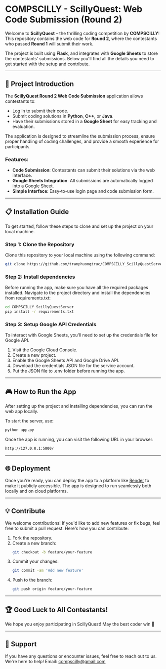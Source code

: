 # COMPSCILLY - ScillyQuest: Web Code Submission (Round 2)

Welcome to **ScillyQuest** – the thrilling coding competition by **COMPSCILLY**! This repository contains the web code for **Round 2**, where the contestants who passed **Round 1** will submit their work. 

The project is built using **Flask**, and integrates with **Google Sheets** to store the contestants' submissions. Below you'll find all the details you need to get started with the setup and contribute.

---

## 🚀 Project Introduction

The **ScillyQuest Round 2 Web Code Submission** application allows contestants to:

- Log in to submit their code.
- Submit coding solutions in **Python**, **C++**, or **Java**.
- Have their submissions stored in a **Google Sheet** for easy tracking and evaluation.

The application is designed to streamline the submission process, ensure proper handling of coding challenges, and provide a smooth experience for participants.

### Features:
- **Code Submission**: Contestants can submit their solutions via the web interface.
- **Google Sheets Integration**: All submissions are automatically logged into a Google Sheet.
- **Simple Interface**: Easy-to-use login page and code submission form.

---

## 📋 Installation Guide

To get started, follow these steps to clone and set up the project on your local machine.

### Step 1: Clone the Repository

Clone this repository to your local machine using the following command:

```bash
git clone https://github.com/tranphuongtruc/COMPSCILLY_ScillyQuestServer
```

### Step 2: Install dependencies

Before running the app, make sure you have all the required packages installed. Navigate to the project directory and install the dependencies from requirements.txt:

```bash
cd COMPSCILLY_ScillyQuestServer
pip install -r requirements.txt
```

### Step 3: Setup Google API Credentials

To interact with Google Sheets, you'll need to set up the credentials file for Google API.

1. Visit the Google Cloud Console.
2. Create a new project.
3. Enable the Google Sheets API and Google Drive API.
4. Download the credentials JSON file for the service account.
5. Put the JSON file to .env folder before running the app.

---

## 🎮 How to Run the App
After setting up the project and installing dependencies, you can run the web app locally.

To start the server, use:

```bash
python app.py
```
Once the app is running, you can visit the following URL in your browser:

```bash
http://127.0.0.1:5000/
```

---


## 🌐 Deployment
Once you're ready, you can deploy the app to a platform like  [Render](https://render.com/) to make it publicly accessible. The app is designed to run seamlessly both locally and on cloud platforms.

---

## 💡 Contribute
We welcome contributions! If you'd like to add new features or fix bugs, feel free to submit a pull request. Here's how you can contribute:

1. Fork the repository.
2. Create a new branch:
   ```bash
   git checkout -b feature/your-feature
   ```
3. Commit your changes:
    ```bash
    git commit -am 'Add new feature'
    ```
4. Push to the branch:
    ```bash
    git push origin feature/your-feature
    ```


---

## 🏆 Good Luck to All Contestants!
We hope you enjoy participating in ScillyQuest! May the best coder win 🎉

---

## 🤝 Support
If you have any questions or encounter issues, feel free to reach out to us. We're here to help!
Email: compscilly@gmail.com